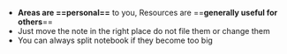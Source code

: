 ---
---

- **Areas are ==**personal**==** to you, Resources are ==**generally useful for others**==
- Just move the note in the right place do not file them or change them
- You can always split notebook if they become too big 